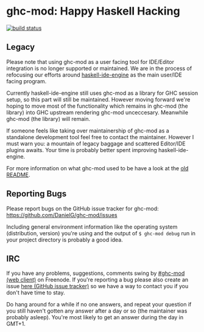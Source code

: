 # ghc-mod: Happy Haskell Hacking
[![build status](https://gitlab.com/dxld/ghc-mod/badges/master/build.svg)](https://gitlab.com/dxld/ghc-mod/commits/master)

## Legacy

Please note that using ghc-mod as a user facing tool for IDE/Editor integration
is no longer supported or maintained. We are in the process of refocusing our
efforts around
[haskell-ide-engine](https://github.com/haskell/haskell-ide-engine) as the main
user/IDE facing program.

Currently haskell-ide-engine still uses ghc-mod as a library for GHC session
setup, so this part will still be maintained. However moving forward we're
hoping to move most of the functionality which remains in ghc-mod (the library)
into GHC upstream rendering ghc-mod unceccesary. Meanwhile ghc-mod (the library)
will remain.

If someone feels like taking over maintainership of ghc-mod as a standalone
development tool feel free to contact the maintainer. However I must warn you: a
mountain of legacy baggage and scattered Editor/IDE plugins awaits. Your time is
probably better spent improving haskell-ide-engine.

For more information on what ghc-mod used to be have a look at the
[old README](README_old.md).

## Reporting Bugs

Please report bugs on the GitHub issue tracker for ghc-mod:
https://github.com/DanielG/ghc-mod/issues

Including general environment information like the operating system
(distribution, version) you're using and the output of `$ ghc-mod debug` run in
your project directory is probably a good idea.

## IRC

If you have any problems, suggestions, comments swing by
[\#ghc-mod (web client)](https://kiwiirc.com/client/irc.freenode.org/ghc-mod) on
Freenode. If you're reporting a bug please also create an issue
[here (GitHub issue tracker)](https://github.com/DanielG/ghc-mod/issues) so we
have a way to contact you if you don't have time to stay.

Do hang around for a while if no one answers, and repeat your question if you
still haven't gotten any answer after a day or so (the maintainer was probably
asleep). You're most likely to get an answer during the day in GMT+1.
